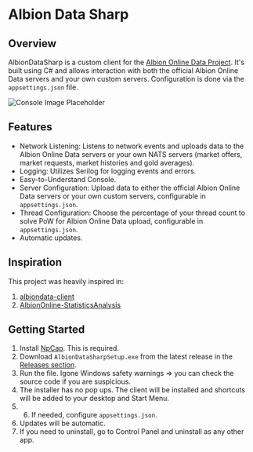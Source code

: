 # Albion Data Sharp

## Overview

AlbionDataSharp is a custom client for the [Albion Online Data Project](https://www.albion-online-data.com/). It's built using C# and allows interaction with both the official Albion Online Data servers and your own custom servers. Configuration is done via the `appsettings.json` file.

![Console Image Placeholder](https://github.com/augusto501/AlbionDataSharp/blob/874aac3035656813c7a55cb410a31b036b7d4047/AlbionDataSharp/Screenshots/SS1.png)

## Features

- Network Listening: Listens to network events and uploads data to the Albion Online Data servers or your own NATS servers (market offers, market requests, market histories and gold averages).
- Logging: Utilizes Serilog for logging events and errors.
- Easy-to-Understand Console.
- Server Configuration: Upload data to either the official Albion Online Data servers or your own custom servers, configurable in `appsettings.json`.
- Thread Configuration: Choose the percentage of your thread count to solve PoW for Albion Online Data upload, configurable in `appsettings.json`.
- Automatic updates.

## Inspiration
This project was heavily inspired in:
1. [albiondata-client](https://github.com/ao-data/albiondata-client)
2. [AlbionOnline-StatisticsAnalysis](https://github.com/Triky313/AlbionOnline-StatisticsAnalysis)

## Getting Started

1. Install [NpCap](https://npcap.com/#download). This is required.
2. Download `AlbionDataSharpSetup.exe` from the latest release in the [Releases section](https://github.com/augusto501/AlbionDataSharp/releases).
3. Run the file. Igone Windows safety warnings => you can check the source code if you are suspicious.
4. The installer has no pop ups. The client will be installed and shortcuts will be added to your desktop and Start Menu.
5. 6. If needed, configure `appsettings.json`.
7. Updates will be automatic.
8. If you need to uninstall, go to Control Panel and uninstall as any other app.
